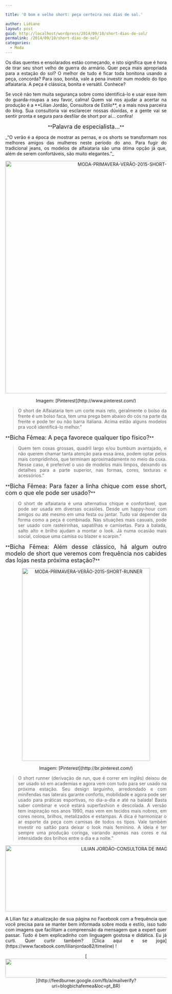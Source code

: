 ```yaml
---

title: 'O bom e velho short: peça certeira nos dias de sol.'

author: Lidiane
layout: post
guid: http://localhost/wordpress/2014/09/10/short-dias-de-sol/
permalink: /2014/09/10/short-dias-de-sol/
categories:
  - Moda
---
```

<p align="justify">
  Os dias quentes e ensolarados estão começando, e isto significa que é hora de tirar seu short velho de guerra do armário. Quer peça mais apropriada para a estação do sol? O melhor de tudo é ficar toda bonitona usando a peça, concorda? Para isso, bonita, vale a pena investir num modelo do tipo alfaiataria. A peça é clássica, bonita e versátil. Conhece?
</p>

<p align="justify">
  Se você não tem muita segurança sobre como identificá-lo e usar esse item do guarda-roupas a seu favor, calma! Quem vai nos ajudar a acertar na produção é a **Lilian Jordão, Consultora de Estilo**, e a mais nova parceira do blog. Sua consultoria vai esclarecer nossas dúvidas, e a gente vai se sentir pronta e segura para desfilar de short por aí… confira!
</p>

<p align="center">
  **<span style="font-size: large;">Palavra de especialista…</span>**
</p>

<p align="justify">
  _“O verão é a época de mostrar as pernas, e os shorts se transformam nos melhores amigos das mulheres neste período do ano. Para fugir do tradicional jeans, os modelos de alfaiataria são uma ótima opção já que, além de serem confortáveis, são muito elegantes.”_
</p>

<p align="center">
  <a href="http://www.trololodemulher.com.br/blog/wp-content/uploads/2014/09/MODA-PRIMAVERA-VERÃO-2015-SHORT-ALFAIATARIA.jpg"><img class="alignnone size-full wp-image-10389" src="http://www.trololodemulher.com.br/blog/wp-content/uploads/2014/09/MODA-PRIMAVERA-VERÃO-2015-SHORT-ALFAIATARIA.jpg" alt="MODA-PRIMAVERA-VERÃO-2015-SHORT-ALFAIATARIA" width="800" height="724" /></a>
</p>

<p align="center">
  Imagem: [Pinterest](http://www.pinterest.com/) 
</p>

> <p align="justify">
>   O short de Alfaiataria tem um corte mais reto, geralmente o bolso da frente é um bolso faca, tem uma prega bem abaixo do cós na parte da frente e pode ter ou não barra italiana. Acima estão alguns modelos pra você identificá-lo melhor.”
> </p>

<p align="justify">
  **<span style="font-size: large;">Bicha Fêmea: A peça favorece qualquer tipo físico?</span>**
</p>

> <p align="justify">
>   Quem tem coxas grossas, quadril largo e/ou bumbum avantajado, e não querem chamar tanta atenção para essa área, podem optar pelos mais compridinhos, que terminam aproximadamente no meio da coxa. Nesse caso, é preferível o uso de modelos mais limpos, deixando os detalhes para a parte superior, nas formas, cores, texturas e acessórios.”
> </p>

<p align="justify">
  **<span style="font-size: large;">Bicha Fêmea: Para fazer a linha chique com esse short, com o que ele pode ser usado?</span>**
</p>

> <p align="justify">
>   O short de alfaiataria é uma alternativa chique e confortável, que pode ser usada em diversas ocasiões. Desde um happy-hour com amigos ou até mesmo em uma festa ou jantar. Tudo vai depender da forma como a peça é combinada. Nas situações mais casuais, pode ser usado com rasteirinhas, sapatilhas e camisetas. Para a balada, salto alto e brilho ajudam a montar o look. Já numa ocasião mais social, coloque uma camisa ou blazer e scarpin.”
> </p>

<p align="justify">
  **<span style="font-size: large;">Bicha Fêmea: Além desse clássico, há algum outro modelo de short que veremos com frequência nos cabides das lojas nesta próxima estação?</span>**
</p>

<p align="center">
  <a href="http://www.trololodemulher.com.br/blog/wp-content/uploads/2014/09/MODA-PRIMAVERA-VERÃO-2015-SHORT-RUNNER.jpg"><img class="alignnone size-full wp-image-10391" src="http://www.trololodemulher.com.br/blog/wp-content/uploads/2014/09/MODA-PRIMAVERA-VERÃO-2015-SHORT-RUNNER.jpg" alt="MODA-PRIMAVERA-VERÃO-2015-SHORT-RUNNER" width="400" height="600" /></a>
</p>

<p align="center">
  Imagem: [Pinterest](http://br.pinterest.com/) 
</p>

> <p align="justify">
>   O short runner (derivação de run, que é correr em inglês) deixou de ser usado só em academias e agora vem com tudo para ser usado na próxima estação. Seu design larguinho, arredondado e com minifendas nas laterais garante conforto, mobilidade e agora pode ser usado para práticas esportivas, no dia-a-dia e até na balada! Basta saber combinar e você estará superfashion e descolada. A versão tem inspiração nos anos 1990, mas vem em tecidos mais nobres, em cores neons, brilhos, metalizados e estampas. A dica é harmonizar o ar esporte da peça com camisas de todos os tipos. Vale também investir no saltão para deixar o look mais feminino. A ideia é ter sempre uma produção coringa, variando apenas nas cores e na intensidade dos brilhos entre o dia e a noite.”
> </p>

<p align="center">
  <a href="http://www.trololodemulher.com.br/blog/wp-content/uploads/2014/09/LILIAN-JORDÃO-CONSULTORA-DE-IMAGEM-ESTILO.png"><img class="alignnone size-full wp-image-10388" src="http://www.trololodemulher.com.br/blog/wp-content/uploads/2014/09/LILIAN-JORDÃO-CONSULTORA-DE-IMAGEM-ESTILO.png" alt="LILIAN JORDÃO-CONSULTORA DE IMAGEM ESTILO" width="800" height="206" /></a>
</p>

<p align="justify">
  A Lilian faz a atualização de sua página no Facebook com a frequência que você precisa para se manter bem informada sobre moda e estilo, isso tudo com imagens que facilitam a compreensão da mensagem que a expert quer passar. Tudo é bem explicadinho com linguagem gostosa e didática. Eu já curti. Quer curtir também? [Clica aqui e se joga](https://www.facebook.com/lilianjordao82/timeline) !
</p>

<p align="center">
  [<img class="alignnone size-full wp-image-8451" title="Assine o Bicha Fêmea grátis!" src="http://www.trololodemulher.com.br/blog/wp-content/uploads/2012/01/rodapé.png" alt="" width="600" height="59" />](http://feedburner.google.com/fb/a/mailverify?uri=blogbichafemea&loc=pt_BR) 
</p>

<p align="justify">
